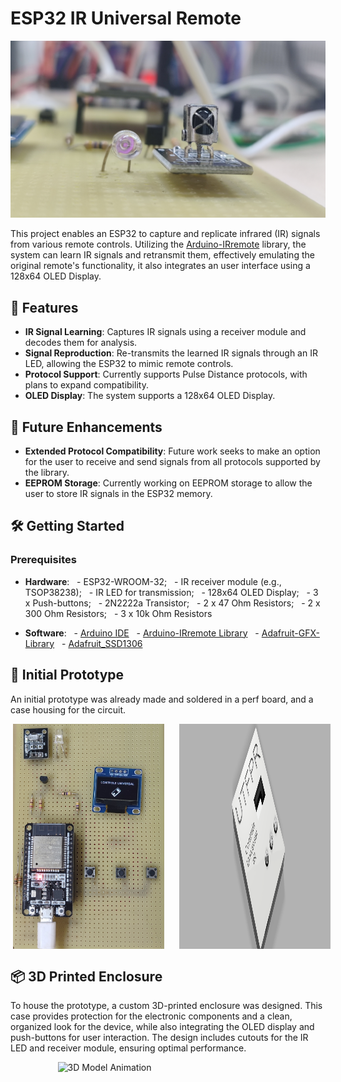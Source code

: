 # ESP32 IR Universal Remote 

![Project Banner](info/cover_img.jpg)

This project enables an ESP32 to capture and replicate infrared (IR) signals from various remote controls. Utilizing the [Arduino-IRremote](https://github.com/Arduino-IRremote/Arduino-IRremote) library, the system can learn IR signals and retransmit them, effectively emulating the original remote's functionality, it also integrates an user interface using a 128x64 OLED Display.

## 🔧 Features

- **IR Signal Learning**: Captures IR signals using a receiver module and decodes them for analysis.
- **Signal Reproduction**: Re-transmits the learned IR signals through an IR LED, allowing the ESP32 to mimic remote controls.
- **Protocol Support**: Currently supports Pulse Distance protocols, with plans to expand compatibility.
- **OLED Display**: The system supports a 128x64 OLED Display.

## 🚀 Future Enhancements

- **Extended Protocol Compatibility**: Future work seeks to make an option for the user to receive and send signals from all protocols supported by the library.
- **EEPROM Storage**: Currently working on EEPROM storage to allow the user to store IR signals in the ESP32 memory.

## 🛠️ Getting Started

### Prerequisites

- **Hardware**:
  - ESP32-WROOM-32;
  - IR receiver module (e.g., TSOP38238);
  - IR LED for transmission;
  - 128x64 OLED Display;
  - 3 x Push-buttons;
  - 2N2222a Transistor;
  - 2 x 47 Ohm Resistors;
  - 2 x 300 Ohm Resistors;
  - 3 x 10k Ohm Resistors

- **Software**:
  - [Arduino IDE](https://www.arduino.cc/en/software)
  - [Arduino-IRremote Library](https://github.com/Arduino-IRremote/Arduino-IRremote)
  - [Adafruit-GFX-Library](https://github.com/adafruit/Adafruit-GFX-Library)
  - [Adafruit_SSD1306](https://github.com/adafruit/Adafruit_SSD1306)

## 🤖 Initial Prototype

An initial prototype was already made and soldered in a perf board, and a case housing for the circuit.

<div style="display: flex;">
  <img src="info/circuit_image.png" alt="Circuit prototype" style="max-width: 48%; height: auto; margin-right: 20px;">
  <img src="3dmodel/img/3d_model_render.png" alt="Case for the circuit" style="max-width: 48%; height: auto;">
</div>

## 📦 3D Printed Enclosure

To house the prototype, a custom 3D-printed enclosure was designed. This case provides protection for the electronic components and a clean, organized look for the device, while also integrating the OLED display and push-buttons for user interaction. The design includes cutouts for the IR LED and receiver module, ensuring optimal performance.

<img src="3dmodel/img/3d_model_animation.gif" alt="3D Model Animation" style="max-width: 70%; height: auto; display: block; margin: 0 auto;">
